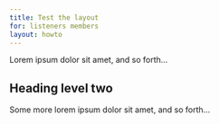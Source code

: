 ```yaml
---
title: Test the layout
for: listeners members
layout: howto
---
```

Lorem ipsum dolor sit amet, and so forth&hellip;

## Heading level two

Some more lorem ipsum dolor sit amet, and so forth&hellip;

<script>
alert('Yo!')
</script>
